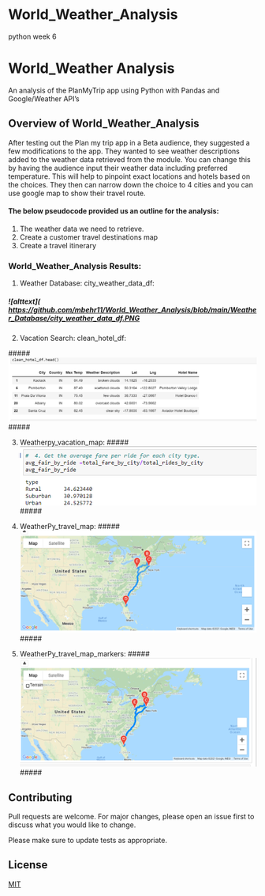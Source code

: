 # World_Weather_Analysis
python week 6
# World_Weather Analysis
An analysis of the PlanMyTrip app using Python with Pandas and Google/Weather API’s
## Overview of World_Weather_Analysis

After testing out the Plan my trip app in a Beta audience, they suggested a few modifications to the app. They wanted to see weather descriptions added to the weather data retrieved from the module. You can change this by having the audience input their weather data including preferred temperature. This will help to pinpoint exact locations and hotels based on the choices. They then can narrow down the choice to 4 cities and you can use google map to show their travel route. 
#### The below pseudocode provided us an outline for the analysis: 

1.	The weather data we need to retrieve.
2.	Create a customer travel destinations map
3.	Create a travel itinerary 
### World_Weather_Analysis Results:
1.	Weather Database: city_weather_data_df:

##### ![alttext]( https://github.com/mbehr11/World_Weather_Analysis/blob/main/Weather_Database/city_weather_data_df.PNG #####

2.	Vacation Search: clean_hotel_df:

#####![alttext]( https://github.com/mbehr11/World_Weather_Analysis/blob/main/Vacation_Search/clean_hotel_df.PNG) #####

3.	Weatherpy_vacation_map:
#####![alttext](https://github.com/mbehr11/PyBer_Analysis/blob/main/Resources/Avg_fare_by_ride.PNG) #####

4.	WeatherPy_travel_map:
#####![alttext]( https://github.com/mbehr11/World_Weather_Analysis/blob/main/Vacation_Itinerary/WeatherPy_travel_map.png) #####
5.	WeatherPy_travel_map_markers:
#####![alttext]( https://github.com/mbehr11/World_Weather_Analysis/blob/main/Vacation_Itinerary/WeatherPy_travel_map_markers.png..PNG) #####
## Contributing
Pull requests are welcome. For major changes, please open an issue first to discuss what you would like to change.

Please make sure to update tests as appropriate.

## License
[MIT](https://choosealicense.com/licenses/mit/)
